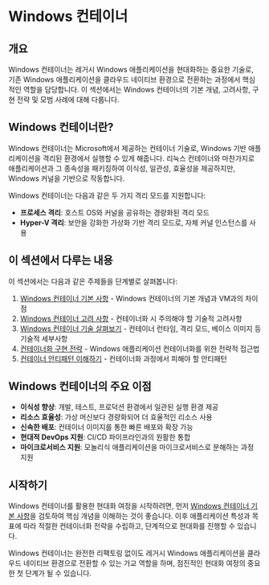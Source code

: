 # Windows 컨테이너

## 개요

Windows 컨테이너는 레거시 Windows 애플리케이션을 현대화하는 중요한 기술로, 기존 Windows 애플리케이션을 클라우드 네이티브 환경으로 전환하는 과정에서 핵심적인 역할을 담당합니다. 이 섹션에서는 Windows 컨테이너의 기본 개념, 고려사항, 구현 전략 및 모범 사례에 대해 다룹니다.

## Windows 컨테이너란?

Windows 컨테이너는 Microsoft에서 제공하는 컨테이너 기술로, Windows 기반 애플리케이션을 격리된 환경에서 실행할 수 있게 해줍니다. 리눅스 컨테이너와 마찬가지로 애플리케이션과 그 종속성을 패키징하여 이식성, 일관성, 효율성을 제공하지만, Windows 커널을 기반으로 작동합니다.

Windows 컨테이너는 다음과 같은 두 가지 격리 모드를 지원합니다:

- **프로세스 격리**: 호스트 OS와 커널을 공유하는 경량화된 격리 모드
- **Hyper-V 격리**: 보안을 강화한 가상화 기반 격리 모드로, 자체 커널 인스턴스를 사용

## 이 섹션에서 다루는 내용

이 섹션에서는 다음과 같은 주제들을 단계별로 살펴봅니다:

1. [Windows 컨테이너 기본 사항](./01-basic.md) - Windows 컨테이너의 기본 개념과 VM과의 차이점
2. [Windows 컨테이너 고려 사항](./02-considerations.md) - 컨테이너화 시 주의해야 할 기술적 고려사항
3. [Windows 컨테이너 기술 살펴보기](./03-details.md) - 컨테이너 런타임, 격리 모드, 베이스 이미지 등 기술적 세부사항
4. [컨테이너화 구현 전략](./04-strategy.md) - Windows 애플리케이션 컨테이너화를 위한 전략적 접근법
5. [컨테이너 안티패턴 이해하기](./05-anti-patterns.md) - 컨테이너화 과정에서 피해야 할 안티패턴

## Windows 컨테이너의 주요 이점

- **이식성 향상**: 개발, 테스트, 프로덕션 환경에서 일관된 실행 환경 제공
- **리소스 효율성**: 가상 머신보다 경량화되어 더 효율적인 리소스 사용
- **신속한 배포**: 컨테이너 이미지를 통한 빠른 배포와 확장 가능
- **현대적 DevOps 지원**: CI/CD 파이프라인과의 원활한 통합
- **마이크로서비스 지원**: 모놀리식 애플리케이션을 마이크로서비스로 분해하는 과정 지원

## 시작하기

Windows 컨테이너를 활용한 현대화 여정을 시작하려면, 먼저 [Windows 컨테이너 기본 사항](./01-basic.md)을 검토하여 핵심 개념을 이해하는 것이 좋습니다. 이후 애플리케이션 특성과 목표에 따라 적절한 컨테이너화 전략을 수립하고, 단계적으로 현대화를 진행할 수 있습니다.

Windows 컨테이너는 완전한 리팩토링 없이도 레거시 Windows 애플리케이션을 클라우드 네이티브 환경으로 전환할 수 있는 가교 역할을 하며, 점진적인 현대화 여정의 중요한 첫 단계가 될 수 있습니다.
